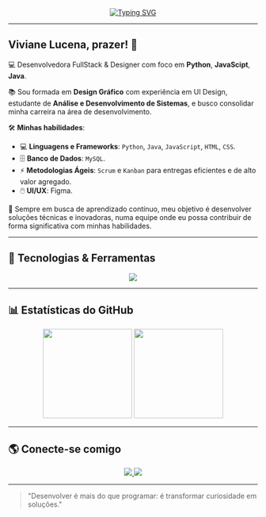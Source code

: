 <div align="center">
  
 <a href="https://git.io/typing-svg">
   <img src="https://readme-typing-svg.demolab.com?font=Saira&weight=500&size=24&pause=1000&color=8176F7&width=435&lines=Bem+vindos+ao+meu+perfil!+%F0%9F%91%BE" alt="Typing SVG" />
 </a>

</div>

---

## Viviane Lucena, prazer! 👋

💻 Desenvolvedora FullStack & Designer com foco em **Python**, **JavaScipt**, **Java**. 

📚 Sou formada em **Design Gráfico** com experiência em UI Design, estudante de **Análise e Desenvolvimento de Sistemas**, e busco consolidar minha carreira na área de desenvolvimento.

🛠 **Minhas habilidades**:
- 💻 **Linguagens e Frameworks**: `Python`, `Java`, `JavaScript`, `HTML`, `CSS`. 
- 🗄 **Banco de Dados**: `MySQL`.
- ⚡ **Metodologias Ágeis**: `Scrum` e `Kanban` para entregas eficientes e de alto valor agregado.
- 🖱️ **UI/UX**: Figma.

📌 Sempre em busca de aprendizado contínuo, meu objetivo é desenvolver soluções técnicas e inovadoras, numa equipe onde eu possa contribuir de forma significativa com minhas habilidades.

---

## 🚀 Tecnologias & Ferramentas 
<div align="center">
  <img src="https://skillicons.dev/icons?i=python,js,java,html,css,mysql,figma" />
</div>

---

## 📊 Estatísticas do GitHub
<div align="center">
  <img height="180em" src="https://github-readme-stats.vercel.app/api?username=vivianelucena&show_icons=true&theme=radical"/>
  <img height="180em" src="https://github-readme-stats.vercel.app/api/top-langs/?username=vivianelucena&layout=compact&langs_count=7&theme=radical"/>
</div>

---

## 🌎 Conecte-se comigo
<div align="center">
  <a href="https://www.linkedin.com/in/vivianelucena/" target="_blank">
    <img src="https://img.shields.io/badge/LinkedIn-0077B5?style=for-the-badge&logo=linkedin&logoColor=white" />
  </a>
  <a href="mailto:vivianedelucenasilva@gmail.com" target="_blank">
    <img src="https://img.shields.io/badge/Gmail-D14836?style=for-the-badge&logo=gmail&logoColor=white" />
  </a>
</div>

---

>"Desenvolver é mais do que programar: é transformar curiosidade em soluções."
